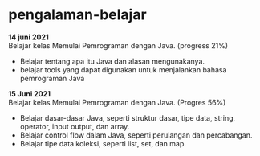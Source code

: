  pengalaman-belajar
 ==
 **14 juni 2021**<br>
 Belajar kelas Memulai Pemrograman dengan Java. (progress 21%)
 * Belajar tentang apa itu Java dan alasan mengunakanya.
 * belajar tools yang dapat digunakan untuk menjalankan bahasa pemrograman Java

**15 Juni 2021**<br>
Belajar kelas Memulai Pemrograman dengan Java. (Progres 56%)
* Belajar dasar-dasar Java, seperti struktur dasar, tipe data, string, operator, input output, dan array.
* Belajar control flow dalam Java, seperti perulangan dan percabangan.
* Belajar tipe data koleksi, seperti list, set, dan map.
